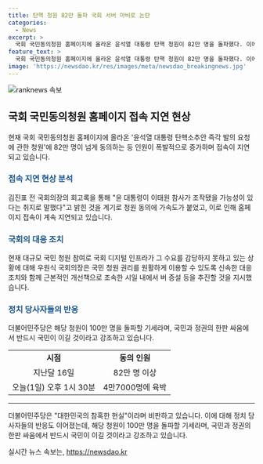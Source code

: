 ```yaml
---
title: 탄핵 청원 82만 돌파 국회 서버 마비로 논란
categories:
  - News
excerpt: >
  국회 국민동의청원 홈페이지에 올라온 윤석열 대통령 탄핵 청원이 82만 명을 돌파했다. 이에 따라 홈페이지 접속이 폭주 상태로 4만7000명의 대기자가 있는 가운데 6시간 이상의 예상 대기시간을 보이고 있다. 또한, 더불어민주당은 이에 대해 대한민국의 참혹한 현실이라며 비판했다. 국회의장실은 국민 청원 권리가 보장되어야 함을 강조하고, 신속한 대응조치와 개선책을 추진할 것을 밝혔다.
feature_text: >
  국회 국민동의청원 홈페이지에 올라온 윤석열 대통령 탄핵 청원이 82만 명을 돌파했다. 이에 따라 홈페이지 접속이 폭주 상태로 4만7000명의 대기자가 있는 가운데 6시간 이상의 예상 대기시간을 보이고 있다. 또한, 더불어민주당은 이에 대해 대한민국의 참혹한 현실이라며 비판했다. 국회의장실은 국민 청원 권리가 보장되어야 함을 강조하고, 신속한 대응조치와 개선책을 추진할 것을 밝혔다.
image: 'https://newsdao.kr/res/images/meta/newsdao_breakingnews.jpg'
---
```


<p><img src="https://newsdao.kr/res/images/meta/newsdao_breakingnews.jpg" alt="ranknews 속보" /></p>

<h2 data-ke-size="size26">국회 국민동의청원 홈페이지 접속 지연 현상</h2>

<p data-ke-size="size16">현재 국회 국민동의청원 홈페이지에 올라온 '윤석열 대통령 탄핵소추안 즉각 발의 요청에 관한 청원'에 82만 명이 넘게 동의하는 등 인원이 폭발적으로 증가하며 접속이 지연되고 있습니다.</p>

<h3><b><span style="color: #1a5490;">접속 지연 현상 분석</span></b></h3>

<p>김진표 전 국회의장의 회고록을 통해 "윤 대통령이 이태원 참사가 조작됐을 가능성이 있다는 취지로 말했다"고 밝힌 것을 계기로 청원 동의에 가속도가 붙었고, 이로 인해 홈페이지 접속이 계속 지연되고 있습니다.</p>

<h3><b><span style="color: #1a5490;">국회의 대응 조치</span></b></h3>

<p>현재 대규모 국민 청원 참여로 국회 디지털 인프라가 그 수요를 감당하지 못하고 있는 상황에 대해 우원식 국회의장은 국민 청원 권리를 원활하게 이용할 수 있도록 신속한 대응조치와 함께 근본적인 개선책으로 조속한 시일 내에서 버 증설 등을 추진할 것을 지시했습니다.</p>

<h3><b><span style="color: #1a5490;">정치 당사자들의 반응</span></b></h3>

<p>더불어민주당은 해당 청원이 100만 명을 돌파할 기세라며, 국민과 정권의 한판 싸움에서 반드시 국민이 이길 것이라고 강조하고 있습니다.</p>

<table>
    <tr>
        <td style="text-align: center; height: 17px;"><b>시점</b></td>
        <td style="text-align: center; height: 17px;"><b>동의 인원</b></td>
    </tr>
    <tr>
        <td style="text-align: center; height: 17px;">지난달 16일</td>
        <td style="text-align: center; height: 17px;">82만 명 이상</td>
    </tr>
    <tr>
        <td style="text-align: center; height: 17px;">오늘(1일) 오후 1시 30분</td>
        <td style="text-align: center; height: 17px;">4만7000명에 육박</td>
    </tr>
</table>

<hr>

<p data-ke-size="size16">더불어민주당은 "대한민국의 참혹한 현실"이라며 비판하고 있습니다. 이에 대해 정치 당사자들의 반응도 이어졌는데, 해당 청원이 100만 명을 돌파할 기세라며, 국민과 정권의 한판 싸움에서 반드시 국민이 이길 것이라고 강조하고 있습니다.</p>
실시간 뉴스 속보는, <a href="https://newsdao.kr" rel="dofollow">https://newsdao.kr</a>


